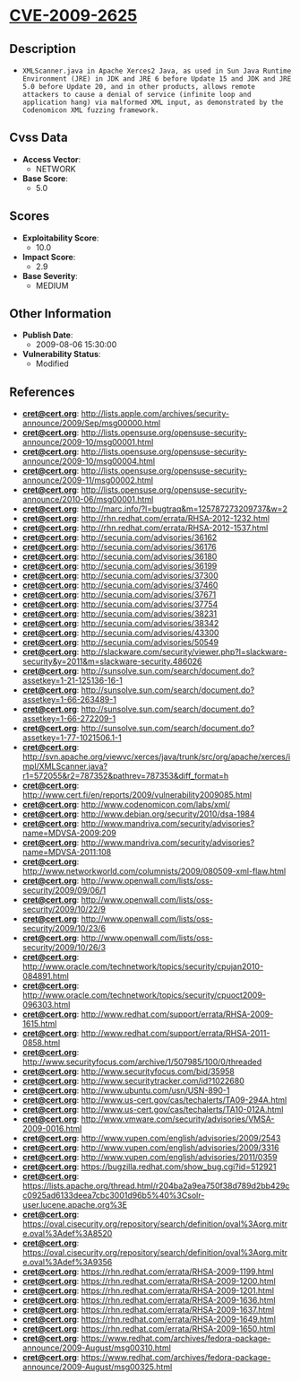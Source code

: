 
# [CVE-2009-2625](https://cve.mitre.org/cgi-bin/cvename.cgi?name=CVE-2009-2625)

## Description

- `XMLScanner.java in Apache Xerces2 Java, as used in Sun Java Runtime Environment (JRE) in JDK and JRE 6 before Update 15 and JDK and JRE 5.0 before Update 20, and in other products, allows remote attackers to cause a denial of service (infinite loop and application hang) via malformed XML input, as demonstrated by the Codenomicon XML fuzzing framework.`

## Cvss Data

- **Access Vector**:
  - NETWORK
- **Base Score**:
  - 5.0

## Scores

- **Exploitability Score**:
  - 10.0
- **Impact Score**:
  - 2.9
- **Base Severity**:
  - MEDIUM

## Other Information

- **Publish Date**:
  - 2009-08-06 15:30:00
- **Vulnerability Status**:
  - Modified

## References

- **cret@cert.org**: http://lists.apple.com/archives/security-announce/2009/Sep/msg00000.html
- **cret@cert.org**: http://lists.opensuse.org/opensuse-security-announce/2009-10/msg00001.html
- **cret@cert.org**: http://lists.opensuse.org/opensuse-security-announce/2009-10/msg00004.html
- **cret@cert.org**: http://lists.opensuse.org/opensuse-security-announce/2009-11/msg00002.html
- **cret@cert.org**: http://lists.opensuse.org/opensuse-security-announce/2010-06/msg00001.html
- **cret@cert.org**: http://marc.info/?l=bugtraq&m=125787273209737&w=2
- **cret@cert.org**: http://rhn.redhat.com/errata/RHSA-2012-1232.html
- **cret@cert.org**: http://rhn.redhat.com/errata/RHSA-2012-1537.html
- **cret@cert.org**: http://secunia.com/advisories/36162
- **cret@cert.org**: http://secunia.com/advisories/36176
- **cret@cert.org**: http://secunia.com/advisories/36180
- **cret@cert.org**: http://secunia.com/advisories/36199
- **cret@cert.org**: http://secunia.com/advisories/37300
- **cret@cert.org**: http://secunia.com/advisories/37460
- **cret@cert.org**: http://secunia.com/advisories/37671
- **cret@cert.org**: http://secunia.com/advisories/37754
- **cret@cert.org**: http://secunia.com/advisories/38231
- **cret@cert.org**: http://secunia.com/advisories/38342
- **cret@cert.org**: http://secunia.com/advisories/43300
- **cret@cert.org**: http://secunia.com/advisories/50549
- **cret@cert.org**: http://slackware.com/security/viewer.php?l=slackware-security&y=2011&m=slackware-security.486026
- **cret@cert.org**: http://sunsolve.sun.com/search/document.do?assetkey=1-21-125136-16-1
- **cret@cert.org**: http://sunsolve.sun.com/search/document.do?assetkey=1-66-263489-1
- **cret@cert.org**: http://sunsolve.sun.com/search/document.do?assetkey=1-66-272209-1
- **cret@cert.org**: http://sunsolve.sun.com/search/document.do?assetkey=1-77-1021506.1-1
- **cret@cert.org**: http://svn.apache.org/viewvc/xerces/java/trunk/src/org/apache/xerces/impl/XMLScanner.java?r1=572055&r2=787352&pathrev=787353&diff_format=h
- **cret@cert.org**: http://www.cert.fi/en/reports/2009/vulnerability2009085.html
- **cret@cert.org**: http://www.codenomicon.com/labs/xml/
- **cret@cert.org**: http://www.debian.org/security/2010/dsa-1984
- **cret@cert.org**: http://www.mandriva.com/security/advisories?name=MDVSA-2009:209
- **cret@cert.org**: http://www.mandriva.com/security/advisories?name=MDVSA-2011:108
- **cret@cert.org**: http://www.networkworld.com/columnists/2009/080509-xml-flaw.html
- **cret@cert.org**: http://www.openwall.com/lists/oss-security/2009/09/06/1
- **cret@cert.org**: http://www.openwall.com/lists/oss-security/2009/10/22/9
- **cret@cert.org**: http://www.openwall.com/lists/oss-security/2009/10/23/6
- **cret@cert.org**: http://www.openwall.com/lists/oss-security/2009/10/26/3
- **cret@cert.org**: http://www.oracle.com/technetwork/topics/security/cpujan2010-084891.html
- **cret@cert.org**: http://www.oracle.com/technetwork/topics/security/cpuoct2009-096303.html
- **cret@cert.org**: http://www.redhat.com/support/errata/RHSA-2009-1615.html
- **cret@cert.org**: http://www.redhat.com/support/errata/RHSA-2011-0858.html
- **cret@cert.org**: http://www.securityfocus.com/archive/1/507985/100/0/threaded
- **cret@cert.org**: http://www.securityfocus.com/bid/35958
- **cret@cert.org**: http://www.securitytracker.com/id?1022680
- **cret@cert.org**: http://www.ubuntu.com/usn/USN-890-1
- **cret@cert.org**: http://www.us-cert.gov/cas/techalerts/TA09-294A.html
- **cret@cert.org**: http://www.us-cert.gov/cas/techalerts/TA10-012A.html
- **cret@cert.org**: http://www.vmware.com/security/advisories/VMSA-2009-0016.html
- **cret@cert.org**: http://www.vupen.com/english/advisories/2009/2543
- **cret@cert.org**: http://www.vupen.com/english/advisories/2009/3316
- **cret@cert.org**: http://www.vupen.com/english/advisories/2011/0359
- **cret@cert.org**: https://bugzilla.redhat.com/show_bug.cgi?id=512921
- **cret@cert.org**: https://lists.apache.org/thread.html/r204ba2a9ea750f38d789d2bb429cc0925ad6133deea7cbc3001d96b5%40%3Csolr-user.lucene.apache.org%3E
- **cret@cert.org**: https://oval.cisecurity.org/repository/search/definition/oval%3Aorg.mitre.oval%3Adef%3A8520
- **cret@cert.org**: https://oval.cisecurity.org/repository/search/definition/oval%3Aorg.mitre.oval%3Adef%3A9356
- **cret@cert.org**: https://rhn.redhat.com/errata/RHSA-2009-1199.html
- **cret@cert.org**: https://rhn.redhat.com/errata/RHSA-2009-1200.html
- **cret@cert.org**: https://rhn.redhat.com/errata/RHSA-2009-1201.html
- **cret@cert.org**: https://rhn.redhat.com/errata/RHSA-2009-1636.html
- **cret@cert.org**: https://rhn.redhat.com/errata/RHSA-2009-1637.html
- **cret@cert.org**: https://rhn.redhat.com/errata/RHSA-2009-1649.html
- **cret@cert.org**: https://rhn.redhat.com/errata/RHSA-2009-1650.html
- **cret@cert.org**: https://www.redhat.com/archives/fedora-package-announce/2009-August/msg00310.html
- **cret@cert.org**: https://www.redhat.com/archives/fedora-package-announce/2009-August/msg00325.html
